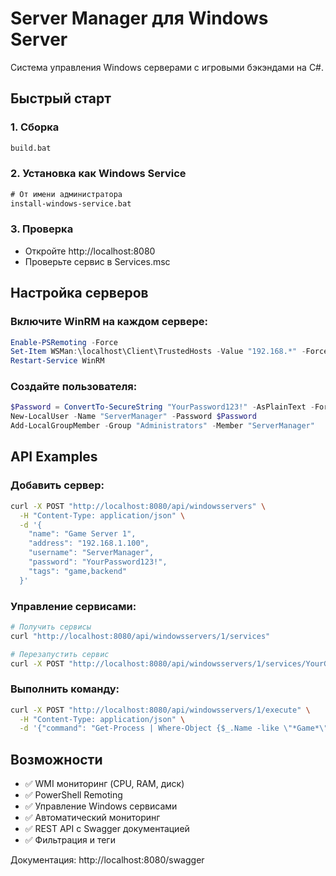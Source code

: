 # Server Manager для Windows Server

Система управления Windows серверами с игровыми бэкэндами на C#.

## Быстрый старт

### 1. Сборка
```cmd
build.bat
```

### 2. Установка как Windows Service
```cmd
# От имени администратора
install-windows-service.bat
```

### 3. Проверка
- Откройте http://localhost:8080
- Проверьте сервис в Services.msc

## Настройка серверов

### Включите WinRM на каждом сервере:
```powershell
Enable-PSRemoting -Force
Set-Item WSMan:\localhost\Client\TrustedHosts -Value "192.168.*" -Force
Restart-Service WinRM
```

### Создайте пользователя:
```powershell
$Password = ConvertTo-SecureString "YourPassword123!" -AsPlainText -Force
New-LocalUser -Name "ServerManager" -Password $Password
Add-LocalGroupMember -Group "Administrators" -Member "ServerManager"
```

## API Examples

### Добавить сервер:
```bash
curl -X POST "http://localhost:8080/api/windowsservers" \
  -H "Content-Type: application/json" \
  -d '{
    "name": "Game Server 1",
    "address": "192.168.1.100",
    "username": "ServerManager", 
    "password": "YourPassword123!",
    "tags": "game,backend"
  }'
```

### Управление сервисами:
```bash
# Получить сервисы
curl "http://localhost:8080/api/windowsservers/1/services"

# Перезапустить сервис
curl -X POST "http://localhost:8080/api/windowsservers/1/services/YourGameService/restart"
```

### Выполнить команду:
```bash
curl -X POST "http://localhost:8080/api/windowsservers/1/execute" \
  -H "Content-Type: application/json" \
  -d '{"command": "Get-Process | Where-Object {$_.Name -like \"*Game*\"}"}'
```

## Возможности

- ✅ WMI мониторинг (CPU, RAM, диск)
- ✅ PowerShell Remoting
- ✅ Управление Windows сервисами
- ✅ Автоматический мониторинг
- ✅ REST API с Swagger документацией
- ✅ Фильтрация и теги

Документация: http://localhost:8080/swagger